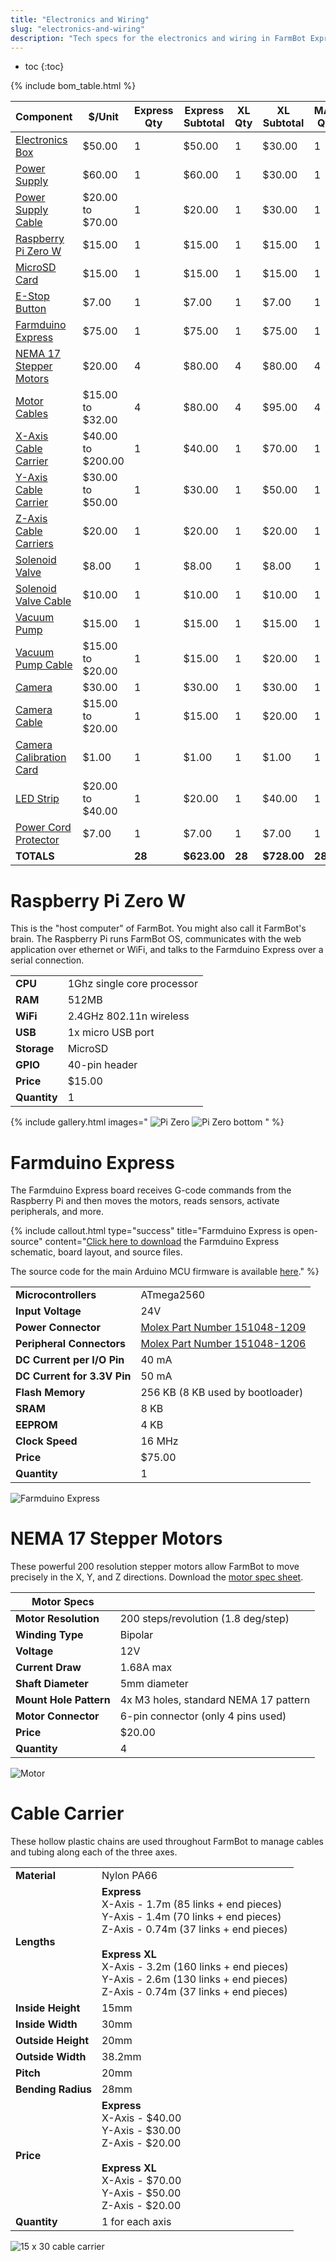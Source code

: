 ```yaml
---
title: "Electronics and Wiring"
slug: "electronics-and-wiring"
description: "Tech specs for the electronics and wiring in FarmBot Express. Visit [our shop](http://shop.farm.bot) to purchase parts."
---
```


* toc
{:toc}

{% include bom_table.html %}

|Component|$/Unit|Express Qty|Express Subtotal|XL Qty|XL Subtotal|MAX Qty  |MAX Subtotal|
|------------------------------|------------------------------|------------------------------|------------------------------|------------------------------|------------------------------|------------------------------|------------------------------|
|[Electronics Box](#electronics-box)|$50.00|1|$50.00|1|$30.00|1|$30.00
|[Power Supply](#power-supply)|$60.00|1|$60.00|1|$30.00|1|$30.00
|[Power Supply Cable](#power-supply-cable)|$20.00 to $70.00|1|$20.00|1|$30.00|1|$70.00
|[Raspberry Pi Zero W](#raspberry-pi-zero-w)|$15.00|1|$15.00|1|$15.00|1|$15.00
|[MicroSD Card](#microsd-card)|$15.00|1|$15.00|1|$15.00|1|$15.00
|[E-Stop Button](#e-stop-button)|$7.00|1|$7.00|1|$7.00|1|$7.00
|[Farmduino Express](#farmduino-express)|$75.00|1|$75.00|1|$75.00|1|$75.00
|[NEMA 17 Stepper Motors](#nema-17-stepper-motors)|$20.00|4|$80.00|4|$80.00|4|$80.00
|[Motor Cables](#motor-cables)|$15.00 to $32.00|4|$80.00|4|$95.00|4|$95.00
|[X-Axis Cable Carrier](#cable-carrier)|$40.00 to $200.00 |1|$40.00|1|$70.00|1|$200.00
|[Y-Axis Cable Carrier](#cable-carrier)|$30.00 to $50.00|1|$30.00|1|$50.00|1|$50.00
|[Z-Axis Cable Carriers](#cable-carrier)|$20.00|1|$20.00|1|$20.00|1|$20.00
|[Solenoid Valve](#solenoid-valve)|$8.00|1|$8.00|1|$8.00|1|$8.00
|[Solenoid Valve Cable](#solenoid-valve-cable)|$10.00|1|$10.00|1|$10.00|1|$10.00
|[Vacuum Pump](#vacuum-pump)|$15.00|1|$15.00|1|$15.00|1|$15.00
|[Vacuum Pump Cable](#vacuum-pump-cable)|$15.00 to $20.00|1|$15.00|1|$20.00|1|$20.00
|[Camera](#camera) |$30.00|1|$30.00|1|$30.00|1|$30.00
|[Camera Cable](#camera-cable)|$15.00 to $20.00|1|$15.00|1|$20.00|1|$20.00
|[Camera Calibration Card](#camera-calibration-card)|$1.00|1|$1.00|1|$1.00|1|$1.00
|[LED Strip](#led-strip)|$20.00 to $40.00|1|$20.00|1|$40.00|1|$40.00
|[Power Cord Protector](#power-cord-protector)|$7.00|1|$7.00|1|$7.00|1|$7.00
|**TOTALS** | |**28**|**$623.00**|**28**|**$728.00**|**28**|**$898.00**


# Raspberry Pi Zero W
This is the "host computer" of FarmBot. You might also call it FarmBot's brain. The Raspberry Pi runs FarmBot OS, communicates with the web application over ethernet or WiFi, and talks to the Farmduino Express over a serial connection.

| | |
|------------------------------|------------------------------|
|**CPU**  |1Ghz single core processor
|**RAM**  |512MB
|**WiFi** |2.4GHz 802.11n wireless
|**USB**  |1x micro USB port
|**Storage**|MicroSD
|**GPIO** |40-pin header
|**Price**|$15.00
|**Quantity**|1

{% include gallery.html images="
![Pi Zero](_images/pi_zero.jpg)
![Pi Zero bottom](_images/pi_zero_bottom.jpg)
" %}

# Farmduino Express
The Farmduino Express board receives G-code commands from the Raspberry Pi and then moves the motors, reads sensors, activate peripherals, and more.

{%
include callout.html
type="success"
title="Farmduino Express is open-source"
content="[Click here to download](https://drive.google.com/drive/folders/17aEUbVUxo379uS3NhHq-Okkus4Nw7wx2?usp=sharing) the Farmduino Express schematic, board layout, and source files.

The source code for the main Arduino MCU firmware is available [here](https://github.com/FarmBot/farmbot-arduino-firmware)."
%}

| | |
|------------------------------|------------------------------|
|**Microcontrollers**  |ATmega2560
|**Input Voltage** |24V
|**Power Connector**   |[Molex Part Number 151048-1209](https://www.molex.com/molex/products/datasheet.jsp?part=active/1510481209_PCB_HEADERS.xml)
|**Peripheral Connectors** |[Molex Part Number 151048-1206](https://www.molex.com/molex/products/datasheet.jsp?part=active/1510481206_PCB_HEADERS.xml)
|**DC Current per I/O Pin**|40 mA
|**DC Current for 3.3V Pin**   |50 mA
|**Flash Memory**|256 KB (8 KB used by bootloader)
|**SRAM** |8 KB
|**EEPROM** |4 KB
|**Clock Speed** |16 MHz
|**Price**|$75.00
|**Quantity**|1


![Farmduino Express](_images/farmduino_express.jpg)

# NEMA 17 Stepper Motors
These powerful 200 resolution stepper motors allow FarmBot to move precisely in the X, Y, and Z directions. Download the [motor spec sheet](https://drive.google.com/file/d/1Ehqu20q84Lyycn1fOj6dvWKbrMLvoNv4/view?usp=sharing).

|Motor Specs| |
|------------------------------|------------------------------|
|**Motor Resolution**  |200 steps/revolution (1.8 deg/step)
|**Winding Type**|Bipolar
|**Voltage**|12V
|**Current Draw**|1.68A max
|**Shaft Diameter**|5mm diameter
|**Mount Hole Pattern**|4x M3 holes, standard NEMA 17 pattern
|**Motor Connector**   |6-pin connector (only 4 pins used)
|**Price**|$20.00
|**Quantity**|4



![Motor](_images/motor.jpg)


# Cable Carrier
These hollow plastic chains are used throughout FarmBot to manage cables and tubing along each of the three axes.

| | |
|------------------------------|------------------------------|
|**Material**|Nylon PA66
|**Lengths**|**Express**<br>X-Axis - 1.7m (85 links + end pieces)<br>Y-Axis - 1.4m (70 links + end pieces)<br>Z-Axis - 0.74m (37 links + end pieces)<br><br>**Express XL**<br>X-Axis - 3.2m (160 links + end pieces)<br>Y-Axis - 2.6m (130 links + end pieces)<br>Z-Axis - 0.74m (37 links + end pieces)
|**Inside Height** |15mm
|**Inside Width**|30mm
|**Outside Height**|20mm
|**Outside Width** |38.2mm
|**Pitch**|20mm
|**Bending Radius**|28mm
|**Price**|**Express**<br>X-Axis - $40.00<br>Y-Axis - $30.00<br>Z-Axis - $20.00<br><br>**Express XL**<br>X-Axis - $70.00<br>Y-Axis - $50.00<br>Z-Axis - $20.00
|**Quantity**|1 for each axis



![15 x 30 cable carrier](_images/15_x_30_cable_carrier.jpg)

